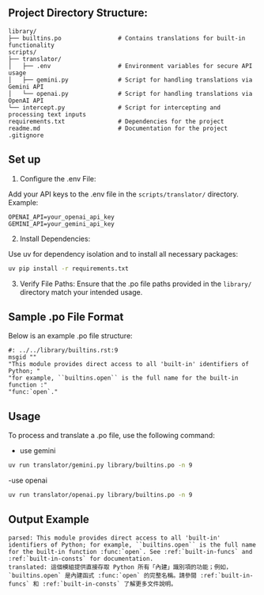 ## Project Directory Structure:

```plaintext
library/
├── builtins.po                # Contains translations for built-in functionality
scripts/
├── translator/
│   ├── .env                   # Environment variables for secure API usage
│   ├── gemini.py              # Script for handling translations via Gemini API
│   └── openai.py              # Script for handling translations via OpenAI API
└── intercept.py               # Script for intercepting and processing text inputs
requirements.txt               # Dependencies for the project
readme.md                      # Documentation for the project
.gitignore
```

## Set up
 
1. Configure the .env File:

Add your API keys to the .env file in the `scripts/translator/` directory. Example:

```plaintext
OPENAI_API=your_openai_api_key
GEMINI_API=your_gemini_api_key
```

2. Install Dependencies:

Use uv for dependency isolation and to install all necessary packages:

```bash
uv pip install -r requirements.txt
```

3.	Verify File Paths:
Ensure that the .po file paths provided in the `library/` directory match your intended usage.

## Sample .po File Format

Below is an example .po file structure:

```plaintext
#: ../../library/builtins.rst:9
msgid ""
"This module provides direct access to all 'built-in' identifiers of Python; "
"for example, ``builtins.open`` is the full name for the built-in function :"
"func:`open`."
```

## Usage

To process and translate a .po file, use the following command:

- use gemini

```bash
uv run translator/gemini.py library/builtins.po -n 9
```

-use openai

```bash
uv run translator/openai.py library/builtins.po -n 9
```

## Output Example

```plaintext
parsed: This module provides direct access to all 'built-in' identifiers of Python; for example, ``builtins.open`` is the full name for the built-in function :func:`open`. See :ref:`built-in-funcs` and :ref:`built-in-consts` for documentation.
translated: 這個模組提供直接存取 Python 所有「內建」識別項的功能；例如，`builtins.open` 是內建函式 :func:`open` 的完整名稱。請參閱 :ref:`built-in-funcs` 和 :ref:`built-in-consts` 了解更多文件說明。
```